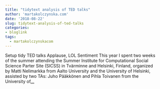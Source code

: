 ```yaml
---
title: "tidytext analysis of TED talks"
author: 'martakolczynska.com'
date: '2018-08-22'
slug: tidytext-analysis-of-ted-talks
categories:
- bloglink
tags:
  - martakolczynskacom
---
```


Setup tidy TED talks Applause, LOL Sentiment This year I spent two weeks of the summer attending the Summer Institute for Computational Social Science Parter Site (SICSS) in Tvärminne and Helsinki, Finland, organized by Matti Nelimarkka from Aalto University and the University of Helsinki, assisted by two TAs: Juho Pääkkönen and Pihla Toivanen from the University of[... <i class="fas fa-external-link-alt"></i>](https://martakolczynska.com/post/ted-talks/)

